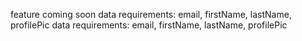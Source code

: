 ﻿feature coming soon
data requirements: email, firstName, lastName, profilePic
data requirements: email, firstName, lastName, profilePic
